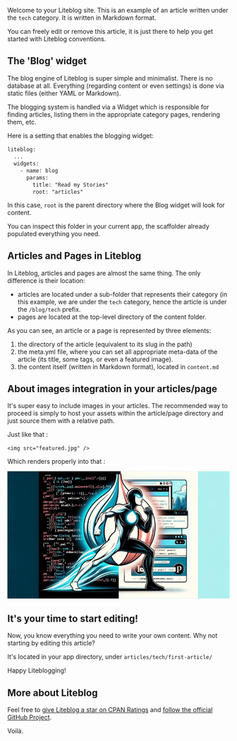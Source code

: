 
Welcome to your Liteblog site. This is an example of an article written under
the <code>tech</code> category. It is written in Markdown format.

You can freely edit or remove this article, it is just there to help you get
started with Liteblog conventions.

## The 'Blog' widget

The blog engine of Liteblog is super simple and minimalist. There is no database
at all. Everything (regarding content or even settings) is done via static files
(either YAML or Markdown).

The blogging system is handled via a Widget which is responsible for finding
articles, listing them in the appropriate category pages, rendering them, etc.

Here is a setting that enables the blogging widget: 

<pre><code class="yaml">liteblog:
  ...
  widgets:
    - name: blog
      params:
        title: "Read my Stories"
        root: "articles"
</code></pre>

In this case, <code>root</code> is the parent directory where the Blog widget
will look for content. 

You can inspect this folder in your current app, the scaffolder already
populated everything you need.

## Articles and Pages in Liteblog

In Liteblog, articles and pages are almost the same thing. The only difference
is their location:

  * articles are located under a sub-folder that represents their category (in
    this example, we are under the <code>tech</code> category, hence the article
    is under the <code>/blog/tech</code> prefix.
  * pages are located at the top-level directory of the content folder.

As you can see, an article or a page is represented by three elements: 

  1. the directory of the article (equivalent to its slug in the path)
  2. the meta.yml file, where you can set all appropriate meta-data of the
     article (its title, some tags, or even a featured image).
  3. the content itself (written in Markdown format), located in
     <code>content.md</code>

## About images integration in your articles/page

It's super easy to include images in your articles. The recommended way to
proceed is simply to host your assets within the article/page directory and just
source them with a relative path. 

Just like that : 

<pre><code class="html">&lt;img src="featured.jpg" /&gt;</code></pre>

Which renders properly into that : 

<img src="featured.jpg" />

## It's your time to start editing!

Now, you know everything you need to write your own content. Why not starting by
editing this article? 

It's located in your app directory, under
<code>articles/tech/first-article/</code>

Happy Liteblogging!

## More about Liteblog

Feel free to [give Liteblog a star on CPAN Ratings](https://metacpan.org/dist/Dancer2-Plugin-LiteBlog) 
and [follow the official GitHub Project](https://github.com/sukria/Dancer2-Plugin-LiteBlog).


Voilà.
